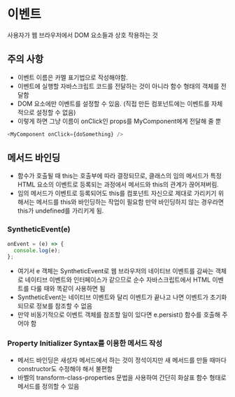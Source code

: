 # 이벤트

사용자가 웹 브라우저에서 DOM 요소들과 상호 작용하는 것

## 주의 사항

- 이벤트 이름은 카멜 표기법으로 작성해야함.
- 이벤트에 실행할 자바스크립트 코드를 전달하는 것이 아니라 함수 형태의 객체를 전달함
- DOM 요소에만 이벤트를 설정할 수 있음. (직접 만든 컴포넌트에는 이벤트를 자체적으로 설정할 수 없음)
- 이렇게 하면 그냥 이름이 onClick인 props를 MyComponent에게 전달해 줄 뿐

```javascript
<MyComponent onClick={doSomething} />
```

## 메서드 바인딩

- 함수가 호출될 때 this는 호출부에 따라 결정되므로, 클래스의 임의 메서드가 특정 HTML 요소의 이벤트로 등록되는 과정에서 메서드와 this의 관계가 끊어져버림.
- 임의 메서드가 이벤트로 등록되어도 this를 컴포넌트 자신으로 제대로 가리키기 위해서는 메서드를 this와 바인딩하는 작업이 필요함 만약 바인딩하지 않는 경우라면 this가 undefined를 가리키게 됨.

### SyntheticEvent(e)

```javascript
onEvent = (e) => {
  console.log(e);
};
```

- 여기서 e 객체는 SyntheticEvent로 웹 브라우저의 네이티브 이벤트를 감싸는 객체로 네이티브 이벤트와 인터페이스가 같으므로 순수 자바스크립트에서 HTML 이벤트를 다룰 때와 똑같이 사용하면 됨
- SyntheticEvent는 네이티브 이벤트와 달리 이벤트가 끝나고 나면 이벤트가 초기화되므로 정보를 참조할 수 없음
- 만약 비동기적으로 이벤트 객체를 참조할 일이 있다면 e.persist() 함수를 호출해 주어야 함

### Property Initializer Syntax를 이용한 메서드 작성

- 메서드 바인딩은 새성자 메서드에서 하는 것이 정석이지만 새 메서드를 만들 때마다 constructor도 수정해야 해서 불편함
- 바벨의 transform-class-properties 문법을 사용하여 간단히 화살표 함수 형태로 메서드를 정의할 수 있음
